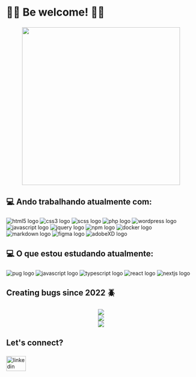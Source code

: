 <h1 align="left">🏴‍☠️ Be welcome! 🏴‍☠️</h1>

###
<div align="center">
  <img height="420" src="https://i.pinimg.com/originals/20/c6/58/20c658e4c375268eed59d1c94b61059f.gif"  />
</div>

###
<h2 align="left"> 💻 Ando trabalhando atualmente com: </h2>

###
<div align="left">
  <img src="https://img.shields.io/badge/html5-%23E34F26.svg?style=for-the-badge&logo=html5&logoColor=white" alt="html5 logo"  />
  <img src="https://img.shields.io/badge/css3-%231572B6.svg?style=for-the-badge&logo=css3&logoColor=whiteg" alt="css3 logo"  />
  <img src="https://img.shields.io/badge/SCSS-hotpink.svg?style=for-the-badge&logo=SASS&logoColor=white" alt="scss logo"  />
  <img src="https://img.shields.io/badge/php-%23777BB4.svg?style=for-the-badge&logo=php&logoColor=white" alt="php logo"  />
  <img src="https://img.shields.io/badge/wordpress-%230769AD.svg?style=for-the-badge&logo=wordpress&logoColor=white" alt="wordpress logo" />
  <img src="https://img.shields.io/badge/javascript-%23323330.svg?style=for-the-badge&logo=javascript&logoColor=%23F7DF1E" alt="javascript logo" />
  <img src="https://img.shields.io/badge/jquery-%230769AD.svg?style=for-the-badge&logo=jquery&logoColor=white"alt="jquery logo"  />
  <img src="https://img.shields.io/badge/NPM-%23000000.svg?style=for-the-badge&logo=npm&logoColor=white" alt="npm logo"  />
  <img src="https://img.shields.io/badge/docker-%230db7ed.svg?style=for-the-badge&logo=docker&logoColor=white" alt="docker logo" />
  <img src="https://img.shields.io/badge/markdown-%23000000.svg?style=for-the-badge&logo=markdown&logoColor=white" alt="markdown logo" />
  <img src="https://img.shields.io/badge/figma-%23F24E1E.svg?style=for-the-badge&logo=figma&logoColor=white" alt="figma logo" />
  <img src="https://img.shields.io/badge/Adobe%20XD-470137?style=for-the-badge&logo=Adobe%20XD&logoColor=#FF61F6" alt="adobeXD logo" />
</div>

###
<h2 align="left"> 💻 O que estou estudando atualmente:</h2>

###
<div align="left">
  <img src="https://img.shields.io/badge/Pug-FFF?style=for-the-badge&logo=pug&logoColor=A86454" alt="pug logo" />
  <img src="https://img.shields.io/badge/javascript-%23323330.svg?style=for-the-badge&logo=javascript&logoColor=%23F7DF1E" alt="javascript logo" />
  <img src="https://img.shields.io/badge/typescript-%23007ACC.svg?style=for-the-badge&logo=typescript&logoColor=white" alt="typescript logo" />
  <img src="https://img.shields.io/badge/react-%2320232a.svg?style=for-the-badge&logo=react&logoColor=%2361DAFB" alt="react logo"  />
  <img src="https://img.shields.io/badge/Next-black?style=for-the-badge&logo=next.js&logoColor=white" alt="nextjs logo"  />
<!--   <img src="https://img.shields.io/badge/node.js-6DA55F?style=for-the-badge&logo=node.js&logoColor=white" alt="nodejs logo"  /> -->
<!--   <img src="https://img.shields.io/badge/python-3670A0?style=for-the-badge&logo=python&logoColor=ffdd54" alt="python logo" /> -->
<!--   <img src="https://img.shields.io/badge/c-%2300599C.svg?style=for-the-badge&logo=c&logoColor=white" alt="c logo" /> -->
</div>

###
<h2 align="left">Creating bugs since 2022 🪲</h2>

###

<div align="center">  
<img src="https://github-readme-stats.vercel.app/api?username=fbgrigolo&theme=dark&hide_border=false&include_all_commits=true&count_private=true"><br/>
<img src="https://github-readme-streak-stats.herokuapp.com/?user=fbgrigolo&theme=dark&hide_border=false"><br/>
<img src="https://github-readme-stats-eight-theta.vercel.app/api/top-langs/?username=fbgrigolo&layout=compact&langs_count=42&theme=dark" />
</div>

###
<h2>Let's connect?</h2>

###
<div align="left">
 <a href="https://www.linkedin.com/in/fbcgrigolo/"> <img src="https://raw.githubusercontent.com/maurodesouza/profile-readme-generator/master/src/assets/icons/social/linkedin/default.svg" width="52" height="40" alt="linkedin logo" /></a>
</div>
